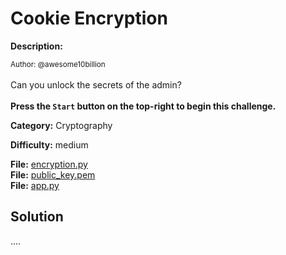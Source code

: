 # Cookie Encryption

**Description:**

<small>Author: @awesome10billion</small><br><br>Can you unlock the secrets of the admin?  <br><br> <b>Press the <code>Start</code> button on the top-right to begin this challenge.</b>


**Category:** Cryptography

**Difficulty:** medium

**File:** [encryption.py](encryption.py)  
**File:** [public_key.pem](public_key.pem)  
**File:** [app.py](app.py)  

## Solution

....
